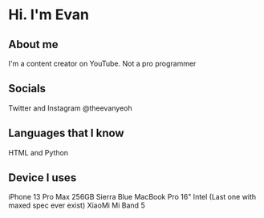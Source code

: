 # Hi. I'm Evan
## About me
I'm a content creator on YouTube. Not a pro programmer

## Socials
Twitter and Instagram @theevanyeoh

## Languages that I know
HTML and Python

## Device I uses
iPhone 13 Pro Max 256GB Sierra Blue
MacBook Pro 16" Intel (Last one with maxed spec ever exist)
XiaoMi Mi Band 5
